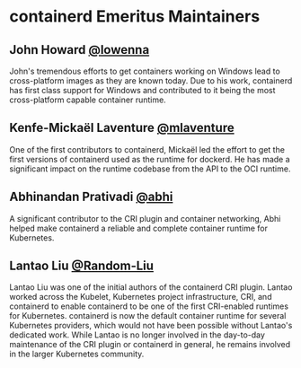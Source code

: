 # containerd Emeritus Maintainers

## John Howard [@lowenna](https://github.com/lowenna)

John's tremendous efforts to get containers working on Windows lead to cross-platform images
as they are known today. Due to his work, containerd has first class support for Windows and
contributed to it being the most cross-platform capable container runtime.

## Kenfe-Mickaël Laventure [@mlaventure](https://github.com/mlaventure)

One of the first contributors to containerd, Mickaël led the effort to get the first
versions of containerd used as the runtime for dockerd. He has made a significant impact on the
runtime codebase from the API to the OCI runtime.

## Abhinandan Prativadi [@abhi](https://github.com/abhi)

A significant contributor to the CRI plugin and container networking, Abhi helped make
containerd a reliable and complete container runtime for Kubernetes.

## Lantao Liu [@Random-Liu](https://github.com/Random-Liu)

Lantao Liu was one of the initial authors of the containerd CRI plugin.  Lantao
worked across the Kubelet, Kubernetes project infrastructure, CRI, and
containerd to enable containerd to be one of the first CRI-enabled runtimes for
Kubernetes.  containerd is now the default container runtime for several
Kubernetes providers, which would not have been possible without Lantao's
dedicated work.  While Lantao is no longer involved in the day-to-day
maintenance of the CRI plugin or containerd in general, he remains involved in
the larger Kubernetes community.
